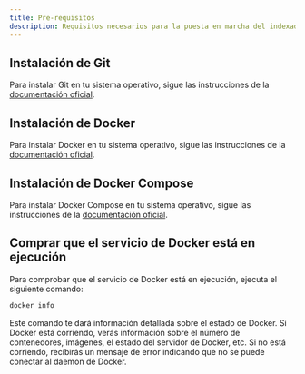 ```yaml
---
title: Pre-requisitos
description: Requisitos necesarios para la puesta en marcha del indexador.
---
```

## Instalación de Git

Para instalar Git en tu sistema operativo, sigue las instrucciones de la [documentación oficial](https://git-scm.com/downloads).

## Instalación de Docker

Para instalar Docker en tu sistema operativo, sigue las instrucciones de la [documentación oficial](https://docs.docker.com/engine/install/).

## Instalación de Docker Compose

Para instalar Docker Compose en tu sistema operativo, sigue las instrucciones de la [documentación oficial](https://docs.docker.com/compose/install/).

## Comprar que el servicio de Docker está en ejecución

Para comprobar que el servicio de Docker está en ejecución, ejecuta el siguiente comando:

```bash
docker info
```

Este comando te dará información detallada sobre el estado de Docker. Si Docker está corriendo, verás información sobre el número de contenedores, imágenes, el estado del servidor de Docker, etc. Si no está corriendo, recibirás un mensaje de error indicando que no se puede conectar al daemon de Docker.
